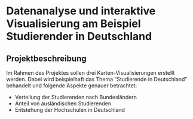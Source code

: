 # Datenanalyse und interaktive Visualisierung am Beispiel Studierender in Deutschland

## Projektbeschreibung

Im Rahmen des Projektes sollen drei Karten-Visualisierungen erstellt werden. Dabei wird beispielhaft das Thema “Studierende in Deutschland” behandelt und folgende Aspekte genauer betrachtet: 
- Verteilung der Studierenden nach Bundesländern
- Anteil von ausländischen Studierenden  
- Entstehung der Hochschulen in Deutschland 


